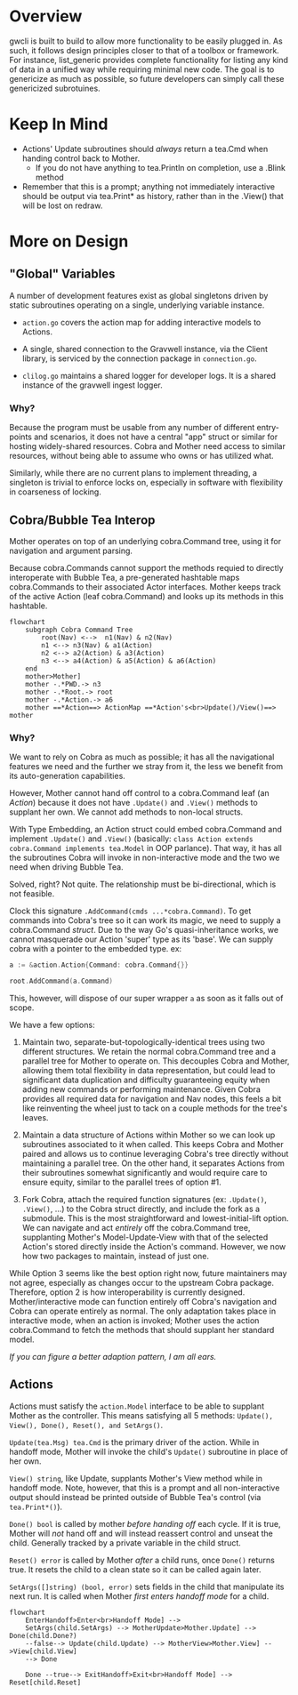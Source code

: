 # Overview
gwcli is built to build to allow more functionality to be easily plugged in. As such, it follows design principles closer to that of a toolbox or framework. For instance, list_generic provides complete functionality for listing any kind of data in a unified way while requiring minimal new code. The goal is to genericize as much as possible, so future developers can simply call these genericized subrotuines.

# Keep In Mind

- Actions' Update subroutines should *always* return a tea.Cmd when handing control back to Mother.
    - If you do not have anything to tea.Println on completion, use a .Blink method
- Remember that this is a prompt; anything not immediately interactive should be output via tea.Print* as history, rather than in the .View() that will be lost on redraw. 

# More on Design

## "Global" Variables

A number of development features exist as global singletons driven by static subroutines operating on a single, underlying variable instance.

- `action.go` covers the action map for adding interactive models to Actions.

- A single, shared connection to the Gravwell instance, via the Client library, is serviced by the connection package in `connection.go`.

- `clilog.go` maintains a shared logger for developer logs. It is a shared instance of the gravwell ingest logger.

### Why?

Because the program must be usable from any number of different entry-points and scenarios, it does not have a central "app" struct or similar for hosting widely-shared resources. Cobra and Mother need access to similar resources, without being able to assume who owns or has utilized what.

Similarly, while there are no current plans to implement threading, a singleton is trivial to enforce locks on, especially in software with flexibility in coarseness of locking. 

## Cobra/Bubble Tea Interop

Mother operates on top of an underlying cobra.Command tree, using it for navigation and argument parsing.

Because cobra.Commands cannot support the methods requied to directly interoperate with Bubble Tea, a pre-generated hashtable maps cobra.Commands to their associated Actor interfaces.
Mother keeps track of the active Action (leaf cobra.Command) and looks up its methods in this hashtable. 

```mermaid
flowchart
    subgraph Cobra Command Tree
        root(Nav) <-->  n1(Nav) & n2(Nav)
        n1 <--> n3(Nav) & a1(Action)
        n2 <--> a2(Action) & a3(Action)
        n3 <--> a4(Action) & a5(Action) & a6(Action)
    end
    mother>Mother]
    mother -.*PWD.-> n3
    mother -.*Root.-> root
    mother -.*Action.-> a6
    mother ==*Action==> ActionMap ==*Action's<br>Update()/View()==> mother
```

### Why?

We want to rely on Cobra as much as possible; it has all the navigational features we need and the further we stray from it, the less we benefit from its auto-generation capabilities.

However, Mother cannot hand off control to a cobra.Command leaf (an *Action*) because it does not have `.Update()` and `.View()` methods to supplant her own. We cannot add methods to non-local structs.

With Type Embedding, an Action struct could embed cobra.Command and implement `.Update()` and `.View()` (basically: `class Action extends cobra.Command implements tea.Model` in OOP parlance). That way, it has all the subroutines Cobra will invoke in non-interactive mode and the two we need when driving Bubble Tea.

Solved, right? Not quite. The relationship must be bi-directional, which is not feasible.

Clock this signature `.AddCommand(cmds ...*cobra.Command)`. To get commands into Cobra's tree so it can work its magic, we need to supply a cobra.Command *struct*. Due to the way Go's quasi-inheritance works, we cannot masquerade our Action 'super' type as its 'base'. We can supply cobra with a pointer to the embedded type. ex: 

```go
a := &action.Action{Command: cobra.Command{}}

root.AddCommand(a.Command)
```

This, however, will dispose of our super wrapper `a` as soon as it falls out of scope.

We have a few options:

1) Maintain two, separate-but-topologically-identical trees using two different structures. We retain the normal cobra.Command tree and a parallel tree for Mother to operate on. This decouples Cobra and Mother, allowing them total flexibility in data representation, but could lead to significant data duplication and difficulty guaranteeing equity when adding new commands or performing maintenance. Given Cobra provides all required data for navigation and Nav nodes, this feels a bit like reinventing the wheel just to tack on a couple methods for the tree's leaves.

2) Maintain a data structure of Actions within Mother so we can look up subroutines associated to it when called. This keeps Cobra and Mother paired and allows us to continue leveraging Cobra's tree directly without maintaining a parallel tree. On the other hand, it separates Actions from their subroutines somewhat significantly and would require care to ensure equity, similar to the parallel trees of option #1. 

3) Fork Cobra, attach the required function signatures (ex: `.Update()`, `.View()`, ...) to the Cobra struct directly, and include the fork as a submodule. This is the most straightforward and lowest-initial-lift option. We can navigate and act *entirely* off the cobra.Command tree, supplanting Mother's Model-Update-View with that of the selected Action's stored directly inside the Action's command. However, we now how two packages to maintain, instead of just one.   

While Option 3 seems like the best option right now, future maintainers may not agree, especially as changes occur to the upstream Cobra package. Therefore, option 2 is how interoperability is currently designed. Mother/interactive mode can function entirely off Cobra's navigation and Cobra can operate entirely as normal. The only adaptation takes place in interactive mode, when an action is invoked; Mother uses the action cobra.Command to fetch the methods that should supplant her standard model.

*If you can figure a better adaption pattern, I am all ears.*

## Actions

Actions must satisfy the `action.Model` interface to be able to supplant Mother as the controller. This means satisfying all 5 methods: `Update(), View(), Done(), Reset(), and SetArgs()`.

`Update(tea.Msg) tea.Cmd` is the primary driver of the action. While in handoff mode, Mother will invoke the child's `Update()` subroutine in place of her own.

`View() string`, like Update, supplants Mother's View method while in handoff mode. Note, however, that this is a prompt and all non-interactive output should instead be printed outside of Bubble Tea's control (via `tea.Print*()`).

`Done() bool` is called by mother *before handing off* each cycle. If it is true, Mother will *not* hand off and will instead reassert control and unseat the child. Generally tracked by a private variable in the child struct.

`Reset() error` is called by Mother *after* a child runs, once `Done()` returns true. It resets the child to a clean state so it can be called again later.

`SetArgs([]string) (bool, error)` sets fields in the child that manipulate its next run. It is called when Mother *first enters handoff mode* for a child.

```mermaid
flowchart
    EnterHandoff>Enter<br>Handoff Mode] -->
    SetArgs(child.SetArgs) --> MotherUpdate>Mother.Update] --> Done(child.Done?)
    --false--> Update(child.Update) --> MotherView>Mother.View] -->View[child.View]
    --> Done

    Done --true--> ExitHandoff>Exit<br>Handoff Mode] --> Reset[child.Reset]
```